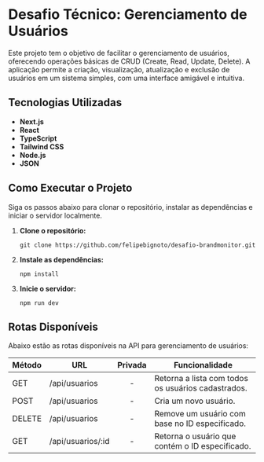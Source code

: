 # Desafio Técnico: Gerenciamento de Usuários

Este projeto tem o objetivo de facilitar o gerenciamento de usuários, oferecendo operações básicas de CRUD (Create, Read, Update, Delete). A aplicação permite a criação, visualização, atualização e exclusão de usuários em um sistema simples, com uma interface amigável e intuitiva.

## Tecnologias Utilizadas

- **Next.js**
- **React**
- **TypeScript**
- **Tailwind CSS**
- **Node.js**
- **JSON**

## Como Executar o Projeto

Siga os passos abaixo para clonar o repositório, instalar as dependências e iniciar o servidor localmente.

1. **Clone o repositório:**

   `git clone https://github.com/felipebignoto/desafio-brandmonitor.git`

2. **Instale as dependências:**

   `npm install`

3. **Inicie o servidor:**

   `npm run dev`

## Rotas Disponíveis

Abaixo estão as rotas disponíveis na API para gerenciamento de usuários:

| Método | URL               | Privada | Funcionalidade                                     |
| :----- | ----------------- | :-----: | -------------------------------------------------- |
| GET    | /api/usuarios     |    -    | Retorna a lista com todos os usuários cadastrados. |
| POST   | /api/usuarios     |    -    | Cria um novo usuário.                              |
| DELETE | /api/usuarios     |    -    | Remove um usuário com base no ID especificado.     |
| GET    | /api/usuarios/:id |    -    | Retorna o usuário que contém o ID especificado.    |

